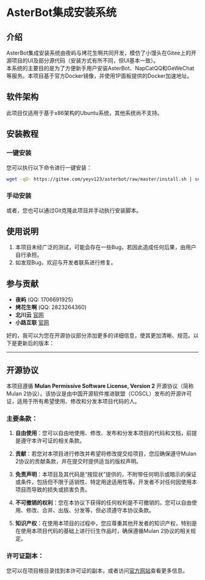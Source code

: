 # AsterBot集成安装系统

## 介绍
AsterBot集成安装系统由夜屿与烤花生啊共同开发，模仿了小馒头在Gitee上的开源项目的UI及部分源代码（安装方式有所不同，但UI基本一致）。  
本系统的主要目的是为了方便新手用户安装AsterBot、NapCatQQ和GeWeChat等服务。本项目基于官方Docker镜像，并使用1P面板提供的Docker加速地址。

## 软件架构
此项目仅适用于基于x86架构的Ubuntu系统，其他系统尚不支持。

## 安装教程
### 一键安装
您可以执行以下命令进行一键安装：
```bash
wget -qO- https://gitee.com/yeyv123/asterbot/raw/master/install.sh | sed 's/\r//' | bash
```

### 手动安装
或者，您也可以通过Git克隆此项目并手动执行安装脚本。

## 使用说明
1. 本项目未经广泛的测试，可能会存在一些Bug，若因此造成任何后果，由用户自行承担。
2. 如发现Bug，欢迎与开发者联系进行修复。

## 参与贡献
- **夜屿** (QQ: 1706691925)
- **烤花生啊** (QQ: 2823264360)
- **北川云** [官网](https://beichuan.cloud)
- **小路互联** [官网](https://plyl.xiaolu.icu)

好的，我可以为您在开源协议部分添加更多的详细信息，使其更加清晰、规范。以下是更新后的版本：

---

## 开源协议

本项目遵循 **Mulan Permissive Software License, Version 2** 开源协议（简称Mulan 2协议）。该协议是由中国开源软件推进联盟（COSCL）发布的开源许可证，适用于所有希望使用、修改和分发本项目代码的人。

### 主要条款：
1. **自由使用**：您可以自由地使用、修改、发布和分发本项目的代码和文档，前提是遵守本许可证的相关条款。
   
2. **贡献**：若您对本项目进行修改并希望将修改提交给项目，您应确保遵守Mulan 2协议的贡献条款，并在提交时提供适当的版权声明。
   
3. **免责声明**：本项目及其代码是“按现状”提供的，不附带任何明示或暗示的保证或条件，包括但不限于适销性、特定用途适用性等。开发者不对任何因使用本项目而导致的损失或损害负责。

4. **不可撤销的权利**：您在本协议下获得的任何权利是不可撤销的。您可以自由使用、修改、合并、出版、分发等，但必须遵守本协议条款。

5. **知识产权**：在使用本项目的过程中，您应尊重其他开发者的知识产权，特别是在使用本项目代码的基础上进行衍生作品时，确保遵循Mulan 2协议的相关规定。

### 许可证副本：
您可以在项目根目录找到本许可证的副本，或者访问[官方网站](https://opensource.org/licenses/Mulan-2.0)查看更多信息。